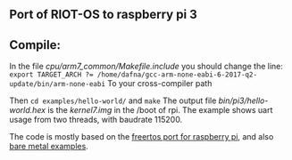 ## Port of RIOT-OS to raspberry pi 3

## Compile: 
In the file  *cpu/arm7_common/Makefile.include* you should change the line:
`export TARGET_ARCH ?= /home/dafna/gcc-arm-none-eabi-6-2017-q2-update/bin/arm-none-eabi`
To your cross-compiler path

Then `cd examples/hello-world/` and `make`
The output file *bin/pi3/hello-world.hex* is the *kernel7.img* in the /boot of rpi.
The example shows uart usage from two threads, with baudrate 115200.

The code is mostly based on the [freertos port for raspberry pi](https://github.com/Forty-Tw0/RaspberryPi-FreeRTOS), and also [bare metal examples](https://github.com/dwelch67/raspberrypi).


